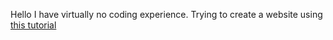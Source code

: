 Hello
I have virtually no coding experience. Trying to create a website using [this tutorial](https://www.youtube.com/watch?v=o5g-lUuFgpg)
